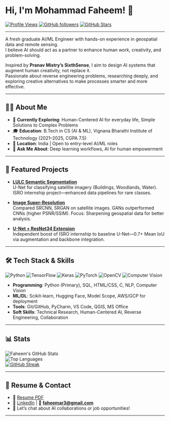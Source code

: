 # Hi, I'm Mohammad Faheem! 👋

[![Profile Views](https://komarev.com/ghpvc/?username=Faheem-02&label=Views&color=blue)]() 
[![GitHub followers](https://img.shields.io/github/followers/Faheem-02?style=social)](https://github.com/Faheem-02?tab=followers) 
[![GitHub Stars](https://img.shields.io/github/stars/Faheem-02?style=social)](https://github.com/Faheem-02?tab=repositories)

---

A fresh graduate AI/ML Engineer with hands-on experience in geospatial data and remote sensing.  
I believe AI should act as a partner to enhance human work, creativity, and problem-solving.  

Inspired by **Pranav Mistry’s SixthSense**, I aim to design AI systems that augment human creativity, not replace it.  
Passionate about reverse engineering problems, researching deeply, and exploring creative alternatives to make processes smarter and more effective.

---

## 👨‍💻 About Me
- 🌱 **Currently Exploring**: Human-Centered AI for everyday life, Simple Solutions to Complex Problems  
- 🎓 **Education**: B.Tech in CS (AI & ML), Vignana Bharathi Institute of Technology (2021–2025, CGPA 7.5)  
- 📍 **Location**: India | Open to entry-level AI/ML roles  
- 💬 **Ask Me About**: Deep learning workflows, AI for human empowerment  

---

## 🚀 Featured Projects
- **[LULC Semantic Segmentation](https://github.com/Faheem-02/LULC-Classification-U-Net-ResNet34)**  
  U-Net for classifying satellite imagery (Buildings, Woodlands, Water). ISRO internship project—enhanced data pipelines for rare classes.  

- **[Image Super-Resolution](https://github.com/Faheem-02/Comparative-Study-of-Deep-Learning-Models-for-Image-Super-Resolution)**  
  Compared SRCNN, SRGAN on satellite images. GANs outperformed CNNs (higher PSNR/SSIM). Focus: Sharpening geospatial data for better analysis.  

- **[U-Net + ResNet34 Extension](https://github.com/Faheem-02/LULC-Classification-U-Net-ResNet34)**  
  Independent boost of ISRO internship to baseline U-Net—0.7+ Mean IoU via augmentation and backbone integration.  

---

## 🛠 Tech Stack & Skills
![Python](https://img.shields.io/badge/Python-Primary-blue?logo=python) 
![TensorFlow](https://img.shields.io/badge/TensorFlow-FF6F00?logo=tensorflow&logoColor=white) 
![Keras](https://img.shields.io/badge/Keras-D00000?logo=keras&logoColor=white) 
![PyTorch](https://img.shields.io/badge/PyTorch-EE4C2C?logo=pytorch&logoColor=white) 
![OpenCV](https://img.shields.io/badge/OpenCV-5C3EE8?logo=opencv&logoColor=white)
![Computer Vision](https://img.shields.io/badge/ComputerVision-Deep%20Learning-yellow)

- **Programming**: Python (Primary), SQL, HTML/CSS, C, NLP, Computer Vision  
- **ML/DL**: Scikit-learn, Hugging Face, Model Scope, AWS/GCP for deployment  
- **Tools**: Git/GitHub, PyCharm, VS Code, QGIS, MS Office  
- **Soft Skills**: Technical Research, Human-Centered AI, Reverse Engineering, Collaboration  

---

## 📊 Stats
![Faheem's GitHub Stats](https://github-readme-stats.vercel.app/api?username=Faheem-02&theme=radical&show_icons=true&hide_border=true)  
![Top Languages](https://github-readme-stats.vercel.app/api/top-langs/?username=Faheem-02&theme=radical&layout=compact&hide_border=true)  
[![GitHub Streak](https://github-readme-streak-stats-eight.vercel.app?user=Faheem-02&theme=radical&hide_border=true)](https://github.com/DenverCoder1/github-readme-streak-stats)

---

## 📄 Resume & Contact
- 📄 [Resume PDF](docs/Faheem_Resume.pdf)  
- 🔗 [LinkedIn](Your_LinkedIn_URL) | 📧 **faheemar3@gmail.com**  
- 💬 Let’s chat about AI collaborations or job opportunities!  

---
